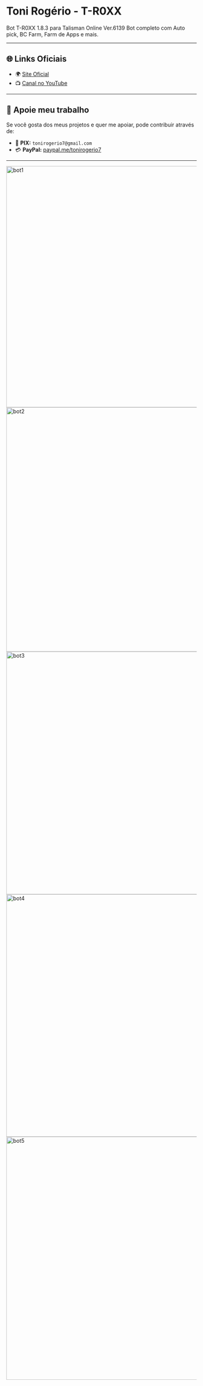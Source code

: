 # Toni Rogério - T-R0XX  

Bot T-R0XX 1.8.3 para Talisman Online Ver.6139
Bot completo com Auto pick, BC Farm, Farm de Apps e mais.  

---

## 🌐 Links Oficiais  
- 🌍 <a href="https://tonyrogerio.com.br/" target="_blank">Site Oficial</a>  
- 📺 <a href="https://www.youtube.com/@tonyr0xx/videos" target="_blank">Canal no YouTube</a>  

---

## 💖 Apoie meu trabalho  

Se você gosta dos meus projetos e quer me apoiar, pode contribuir através de:  

- 📲 **PIX:** `tonirogerio7@gmail.com`  
- 💳 **PayPal:** [paypal.me/tonirogerio7](https://www.paypal.com/paypalme/tonirogerio7)  

---


<img width="857" height="638" alt="bot1" src="https://github.com/user-attachments/assets/6fa92bce-a7c2-4537-8ec5-d2e728235593" />

<img width="863" height="646" alt="bot2" src="https://github.com/user-attachments/assets/dd2a2c7d-43ba-4005-9373-4bc4a6abbcde" />

<img width="857" height="642" alt="bot3" src="https://github.com/user-attachments/assets/d9c3fa32-d60c-4f75-b682-c2230836265d" />

<img width="861" height="641" alt="bot4" src="https://github.com/user-attachments/assets/df260f18-4e2a-4d5a-9a3b-50a10d40e63e" />

<img width="863" height="643" alt="bot5" src="https://github.com/user-attachments/assets/0ad884ff-9994-460a-8cb9-415edfd2bbc9" />

